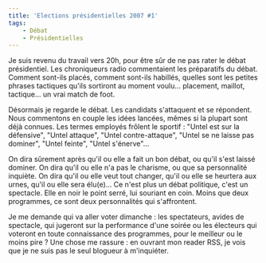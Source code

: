 ```yaml
---
title: 'Elections présidentielles 2007 #1'
tags:
    - Débat
    - Présidentielles
---
```


Je suis revenu du travail vers 20h, pour être sûr de ne pas rater le débat
présidentiel. Les chroniqueurs radio commentaient les préparatifs du débat.
Comment sont-ils placés, comment sont-ils habillés, quelles sont les petites
phrases tactiques qu'ils sortiront au moment voulu… placement, maillot,
tactique… un vrai match de foot.

<!-- more -->

Désormais je regarde le débat. Les candidats s'attaquent et se répondent. Nous
commentons en couple les idées lancées, mêmes si la plupart sont déjà connues.
Les termes employés frôlent le sportif : "Untel est sur la défensive", "Untel
attaque", "Untel contre-attaque", "Untel se ne laisse pas dominer", "Untel
feinte", "Untel s'énerve"…

On dira sûrement après qu'il ou elle a fait un bon débat, ou qu'il s'est laissé
dominer. On dira qu'il ou elle n'a pas le charisme, ou que sa personnalité
inquiète. On dira qu'il ou elle veut tout changer, qu'il ou elle se heurtera aux
urnes, qu'il ou elle sera élu(e)… Ce n'est plus un débat politique, c'est un
spectacle. Elle en noir le point serré, lui souriant en coin. Moins que deux
programmes, ce sont deux personnalités qui s'affrontent.

Je me demande qui va aller voter dimanche : les spectateurs, avides de
spectacle, qui jugeront sur la performance d'une soirée ou les électeurs qui
voteront en toute connaissance des programmes, pour le meilleur ou le moins
pire ? Une chose me rassure : en ouvrant mon reader RSS, je vois que je ne suis
pas le seul blogueur à m'inquiéter.
